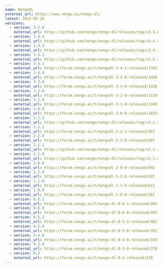 ```yaml
---
name: NengoDL
external_url: https://www.nengo.ai/nengo-dl/
latest: 2022-05-18
versions:
  - version: 3.5.0
    external_url: https://github.com/nengo/nengo-dl/releases/tag/v3.5.0
  - version: 3.4.4
    external_url: https://github.com/nengo/nengo-dl/releases/tag/v3.4.4
  - version: 3.4.3
    external_url: https://github.com/nengo/nengo-dl/releases/tag/v3.4.3
  - version: 3.4.2
    external_url: https://github.com/nengo/nengo-dl/releases/tag/v3.4.2
  - version: 3.4.1
    external_url: https://forum.nengo.ai/t/nengodl-3-4-1-released/1762
  - version: 3.4.0
    external_url: https://forum.nengo.ai/t/nengodl-3-4-0-released/1488
  - version: 3.3.0
    external_url: https://forum.nengo.ai/t/nengodl-3-3-0-released/1336
  - version: 3.2.0
    external_url: https://forum.nengo.ai/t/nengodl-3-2-0-released/1128
  - version: 3.1.0
    external_url: https://forum.nengo.ai/t/nengodl-3-1-0-released/1100
  - version: 3.0.0
    external_url: https://forum.nengo.ai/t/nengodl-3-0-0-released/1033
  - version: 2.2.2
    external_url: https://github.com/nengo/nengo-dl/releases/tag/v2.2.2
  - version: 2.2.1
    external_url: https://forum.nengo.ai/t/nengodl-2-2-1-released/957
  - version: 2.2.0
    external_url: https://forum.nengo.ai/t/nengodl-2-2-0-released/887
  - version: 2.1.1
    external_url: https://github.com/nengo/nengo-dl/releases/tag/v2.1.1
  - version: 2.1.0
    external_url: https://github.com/nengo/nengo-dl/releases/tag/v2.1.0
  - version: 2.0.0
    external_url: https://forum.nengo.ai/t/nengodl-2-0-0-released/692
  - version: 1.2.0
    external_url: https://forum.nengo.ai/t/nengodl-1-2-0-released/627
  - version: 1.1.0
    external_url: https://forum.nengo.ai/t/nengodl-1-1-0-released/611
  - version: 1.0.0
    external_url: https://forum.nengo.ai/t/nengodl-1-0-0-released/567
  - version: 0.6.1
    external_url: https://forum.nengo.ai/t/nengo-dl-0-6-1-released/483
  - version: 0.6.0
    external_url: https://forum.nengo.ai/t/nengo-dl-0-6-0-released/445
  - version: 0.5.2
    external_url: https://forum.nengo.ai/t/nengo-dl-0-5-2-released/401
  - version: 0.5.0
    external_url: https://forum.nengo.ai/t/nengo-dl-0-5-0-released/352
  - version: 0.4.0
    external_url: https://forum.nengo.ai/t/nengo-dl-0-4-0-released/335
  - version: 0.3.0
    external_url: https://forum.nengo.ai/t/nengo-dl-0-3-0-released/278
  - version: 0.2
    external_url: https://forum.nengo.ai/t/nengo-dl-0-2-released/238
---
```

